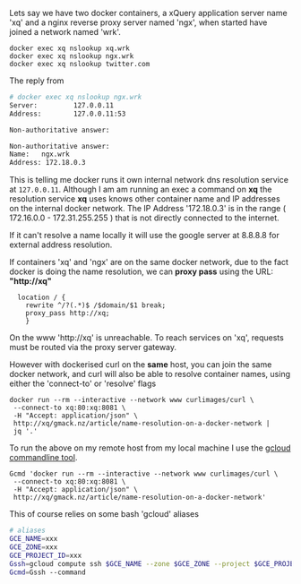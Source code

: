 <!--
{
  "name": "name resolution on a docker network",
  "status": "updated",
  "published": "2020-06-21+12:00",
  "type": "entry",
  "uid": "http://xq/gmack.nz/article/name-resolution-on-a-docker-network",
  "url": "https://gmack.nz/article/name-resolution-on-a-docker-network"
}
-->

Lets say we have two docker containers, a xQuery application server name 'xq'
and a nginx reverse proxy server named 'ngx', 
when started  have joined a network named 'wrk'.

```docker
docker exec xq nslookup xq.wrk
docker exec xq nslookup ngx.wrk
docker exec xq nslookup twitter.com
```

The reply from 

```bash
# docker exec xq nslookup ngx.wrk
Server:         127.0.0.11
Address:        127.0.0.11:53

Non-authoritative answer:

Non-authoritative answer:
Name:   ngx.wrk
Address: 172.18.0.3
```

This is telling me docker runs it own internal network
dns resolution service at `127.0.0.11`.
Although I am am running an exec a command on **xq**
the resolution service **xq** uses knows other container name and IP addresses
on the internal docker network. The IP Address '172.18.0.3' is
in the range ( 172.16.0.0 - 172.31.255.255 ) that is not directly connected to the internet.

If it can't resolve a name locally it will use the google server
at 8.8.8.8 for external address resolution.

If containers 'xq' and 'ngx' are on the same docker network,
due to the fact docker is doing the name resolution,
we can  **proxy pass** using the URL: **"http://xq"**

```nginx
  location / {
    rewrite ^/?(.*)$ /$domain/$1 break;
    proxy_pass http://xq;
    }
```

On the www 'http://xq' is unreachable. To reach services on 'xq',
requests must be routed via the proxy server gateway.

However with dockerised curl on the **same** host,
you can join the same docker network,
and curl will also be able to resolve container names,
using either the 'connect-to' or 'resolve' flags

```docker
docker run --rm --interactive --network www curlimages/curl \
 --connect-to xq:80:xq:8081 \
 -H "Accept: application/json" \
 http://xq/gmack.nz/article/name-resolution-on-a-docker-network |
 jq '.'
```

To run the above on my remote host from my local machine I use 
the [gcloud commandline tool](https://cloud.google.com/sdk/gcloud).

```docker
Gcmd 'docker run --rm --interactive --network www curlimages/curl \
 --connect-to xq:80:xq:8081 \
 -H "Accept: application/json" \
 http://xq/gmack.nz/article/name-resolution-on-a-docker-network'
```

This of course relies on some bash 'gcloud' aliases 

```bash
# aliases
GCE_NAME=xxx
GCE_ZONE=xxx
GCE_PROJECT_ID=xxx
Gssh=gcloud compute ssh $GCE_NAME --zone $GCE_ZONE --project $GCE_PROJECT_ID
Gcmd=Gssh --command
```
















